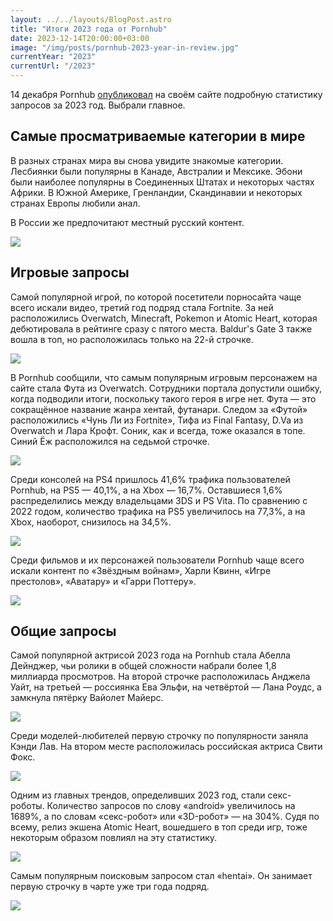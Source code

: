 ```yaml
---
layout: ../../layouts/BlogPost.astro
title: "Итоги 2023 года от Pornhub"
date: 2023-12-14T20:00:00+03:00
image: "/img/posts/pornhub-2023-year-in-review.jpg"
currentYear: "2023"
currentUrl: "/2023"
---
```


14 декабря Pornhub [опубликовал](https://www.pornhub.com/insights/2023-year-in-review) на своём сайте подробную статистику запросов за 2023 год. Выбрали главное.

## Самые просматриваемые категории в мире

В разных странах мира вы снова увидите знакомые категории. Лесбиянки были популярны в Канаде, Австралии и Мексике. Эбони были наиболее популярны в Соединенных Штатах и некоторых частях Африки. В Южной Америке, Гренландии, Скандинавии и некоторых странах Европы любили анал.  

В России же предпочитают местный русский контент. 

![](/img/posts/pornhub-2023-year-in-review-1.jpg)

## Игровые запросы

Самой популярной игрой, по которой посетители порносайта чаще всего искали видео, третий год подряд стала Fortnite. За ней расположились Overwatch, Minecraft, Pokemon и Atomic Heart, которая дебютировала в рейтинге сразу с пятого места. Baldur's Gate 3 также вошла в топ, но расположилась только на 22-й строчке.

![](/img/posts/pornhub-2023-year-in-review-2.jpg)

В Pornhub сообщили, что самым популярным игровым персонажем на сайте стала Фута из Overwatch. Сотрудники портала допустили ошибку, когда подводили итоги, поскольку такого героя в игре нет. Фута — это сокращённое название жанра хентай, футанари. Следом за «Футой» расположились «Чунь Ли из Fortnite», Тифа из Final Fantasy, D.Va из Overwatch и Лара Крофт. Соник, как и всегда, тоже оказался в топе. Синий Ёж расположился на седьмой строчке.

![](/img/posts/pornhub-2023-year-in-review-3.jpg)

Среди консолей на PS4 пришлось 41,6% трафика пользователей Pornhub, на PS5 — 40,1%, а на Xbox — 16,7%. Оставшиеся 1,6% распределились между владельцами 3DS и PS Vita. По сравнению с 2022 годом, количество трафика на PS5 увеличилось на 77,3%, а на Xbox, наоборот, снизилось на 34,5%.

![](/img/posts/pornhub-2023-year-in-review-4.jpg)

Среди фильмов и их персонажей пользователи Pornhub чаще всего искали контент по «Звёздным войнам», Харли Квинн, «Игре престолов», «Аватару» и «Гарри Поттеру».

![](/img/posts/pornhub-2023-year-in-review-5.jpg)

## Общие запросы

Самой популярной актрисой 2023 года на Pornhub стала Абелла Дейнджер, чьи ролики в общей сложности набрали более 1,8 миллиарда просмотров. На второй строчке расположилась Анджела Уайт, на третьей — россиянка Ева Эльфи, на четвёртой — Лана Роудс, а замкнула пятёрку Вайолет Майерс.

![](/img/posts/pornhub-2023-year-in-review-6.jpg)

Среди моделей-любителей первую строчку по популярности заняла Кэнди Лав. На втором месте расположилась российская актриса Свити Фокс.

![](/img/posts/pornhub-2023-year-in-review-7.jpg)

Одним из главных трендов, определивших 2023 год, стали секс-роботы. Количество запросов по слову «android» увеличилось на 1689%, а по словам «секс-робот» или «3D-робот» — на 304%. Судя по всему, релиз экшена Atomic Heart, вошедшего в топ среди игр, тоже некоторым образом повлиял на эту статистику.

![](/img/posts/pornhub-2023-year-in-review-8.jpg)

Самым популярным поисковым запросом стал «hentai». Он занимает первую строчку в чарте уже три года подряд.

![](/img/posts/pornhub-2023-year-in-review-9.jpg)
